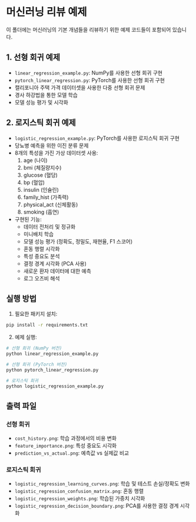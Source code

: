 # 머신러닝 리뷰 예제

이 폴더에는 머신러닝의 기본 개념들을 리뷰하기 위한 예제 코드들이 포함되어 있습니다.

## 1. 선형 회귀 예제
- `linear_regression_example.py`: NumPy를 사용한 선형 회귀 구현
- `pytorch_linear_regression.py`: PyTorch를 사용한 선형 회귀 구현
- 캘리포니아 주택 가격 데이터셋을 사용한 다중 선형 회귀 문제
- 경사 하강법을 통한 모델 학습
- 모델 성능 평가 및 시각화

## 2. 로지스틱 회귀 예제
- `logistic_regression_example.py`: PyTorch를 사용한 로지스틱 회귀 구현
- 당뇨병 예측을 위한 이진 분류 문제
- 8개의 특성을 가진 가상 데이터셋 사용:
  1. age (나이)
  2. bmi (체질량지수)
  3. glucose (혈당)
  4. bp (혈압)
  5. insulin (인슐린)
  6. family_hist (가족력)
  7. physical_act (신체활동)
  8. smoking (흡연)
- 구현된 기능:
  - 데이터 전처리 및 정규화
  - 미니배치 학습
  - 모델 성능 평가 (정확도, 정밀도, 재현율, F1 스코어)
  - 혼동 행렬 시각화
  - 특성 중요도 분석
  - 결정 경계 시각화 (PCA 사용)
  - 새로운 환자 데이터에 대한 예측
  - 로그 오즈비 해석

## 실행 방법
1. 필요한 패키지 설치:
```bash
pip install -r requirements.txt
```

2. 예제 실행:
```bash
# 선형 회귀 (NumPy 버전)
python linear_regression_example.py

# 선형 회귀 (PyTorch 버전)
python pytorch_linear_regression.py

# 로지스틱 회귀
python logistic_regression_example.py
```

## 출력 파일
### 선형 회귀
- `cost_history.png`: 학습 과정에서의 비용 변화
- `feature_importance.png`: 특성 중요도 시각화
- `prediction_vs_actual.png`: 예측값 vs 실제값 비교

### 로지스틱 회귀
- `logistic_regression_learning_curves.png`: 학습 및 테스트 손실/정확도 변화
- `logistic_regression_confusion_matrix.png`: 혼동 행렬
- `logistic_regression_weights.png`: 학습된 가중치 시각화
- `logistic_regression_decision_boundary.png`: PCA를 사용한 결정 경계 시각화 
